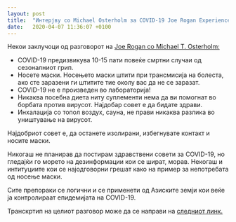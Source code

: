 ```yaml
---
layout: post
title:  "Интерјву со Michael Osterholm за COVID-19 Joe Rogan Experience #1439 [MK] "
date:   2020-04-07 11:36:07 +0100
---
```

Некои заклучоци од разговорот на [Joe Rogan со Michael T. Osterholm:](https://www.youtube.com/watch?v=E3URhJx0NSw)

* COVID-19 предизвикува 10-15 пати повеќе смртни случаи од сезоналниот грип.
* Носете маски. Носењето маски штити при трансмисија на болеста, ако сте заразени ги штитите тие околу вас да не се заразат.
* COVID-19 не е произведен во лабораторија!
* Никаква посебна диета ниту суплементи нема да ви помогнат во борбата против вирусот. Најдобар совет е да бидате здрави.
* Инхалација со топол воздух, сауна, не прави никаква разлика во уништување на вирусот.

Најдобриот совет е, да останете изолирани, избегнувате контакт и носите маски.  

Никогаш не планирав да постирам здравствени совети за COVID-19, но гледајќи го морето на дезинформации кои се шират, морав.
Некогаш и интитуциите кои се најодговорни грешат како на пример за непотребата од носење маски.

Сите препораки се логични и се применети од Азиските земји кои веќе ја контролираат епидемијата на COVID-19.


Транскртип на целиот разговор може да се направи на [следниот линк.](http://188.166.59.67/)
